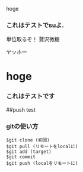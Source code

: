 hoge
### これはテストでsuよ.

単位取るぞ！
贅沢微糖

ヤッホー

# hoge
### これはテストです
##push test

### gitの使い方
```
$git clone (初回)
$git pull (リモートをlocalに)
$git add (target)
$git commit
$git push (localをリモートに)
```
